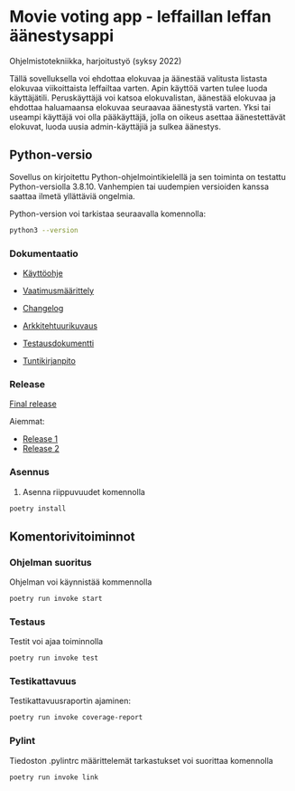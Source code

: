 # Movie voting app - leffaillan leffan äänestysappi
Ohjelmistotekniikka, harjoitustyö (syksy 2022)

Tällä sovelluksella voi ehdottaa elokuvaa ja äänestää valitusta listasta elokuvaa viikoittaista leffailtaa varten. Apin käyttöä varten tulee luoda käyttäjätili. Peruskäyttäjä voi katsoa elokuvalistan, äänestää elokuvaa ja ehdottaa haluamaansa elokuvaa seuraavaa äänestystä varten. Yksi tai useampi käyttäjä voi olla pääkäyttäjä, jolla on oikeus asettaa äänestettävät elokuvat, luoda uusia admin-käyttäjiä ja sulkea äänestys. 


## Python-versio

Sovellus on kirjoitettu Python-ohjelmointikielellä ja sen toiminta on testattu Python-versiolla 3.8.10. Vanhempien tai uudempien versioiden kanssa saattaa ilmetä yllättäviä ongelmia.

Python-version voi tarkistaa seuraavalla komennolla:

```bash
python3 --version
``` 


### Dokumentaatio

- [Käyttöohje](https://github.com/KatjaKvintus/ot-harjoitustyo/blob/master/dokumentaatio/kayttoohje.md)
- [Vaatimusmäärittely](https://github.com/KatjaKvintus/ot-harjoitustyo/blob/master/dokumentaatio/vaatimusmaarittely.md)
- [Changelog](https://github.com/KatjaKvintus/ot-harjoitustyo/blob/master/dokumentaatio/changelog.md)
- [Arkkitehtuurikuvaus](https://github.com/KatjaKvintus/ot-harjoitustyo/blob/master/dokumentaatio/arkkitehtuuri.md)
- [Testausdokumentti](https://github.com/KatjaKvintus/ot-harjoitustyo/blob/master/dokumentaatio/testaus.md)

- [Tuntikirjanpito](https://github.com/KatjaKvintus/ot-harjoitustyo/blob/master/dokumentaatio/tuntikirjanpito.md)


### Release

[Final release](https://github.com/KatjaKvintus/movie-voting-app/releases/tag/viikko7)


Aiemmat:
- [Release 1](https://github.com/KatjaKvintus/ot-harjoitustyo/releases/tag/viikko5)
- [Release 2](https://github.com/KatjaKvintus/ot-harjoitustyo/releases/tag/viikko6)


### Asennus

1. Asenna riippuvuudet komennolla
```bash
poetry install
```

## Komentorivitoiminnot

### Ohjelman suoritus

Ohjelman voi käynnistää kommennolla 

```bash
poetry run invoke start
```


### Testaus

Testit voi ajaa toiminnolla 

```bash
poetry run invoke test
```


### Testikattavuus

Testikattavuusraportin ajaminen:

```bash
poetry run invoke coverage-report
```


### Pylint

Tiedoston .pylintrc määrittelemät tarkastukset voi suorittaa komennolla

```bash
poetry run invoke link
```
